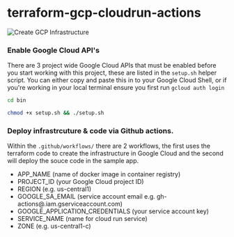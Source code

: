# terraform-gcp-cloudrun-actions

![Create GCP Infrastructure](https://github.com/hom-bahrani/terraform-gcp-cloudrun-actions/workflows/Create%20GCP%20Infrastructure/badge.svg)

### Enable Google Cloud API's

There are 3 project wide Google Cloud APIs that must be enabled before you start working with this project, these are listed 
in the `setup.sh` helper script. You can either copy and paste this in to your Google Cloud Shell, or if you're working in 
your local terminal ensure you first run `gcloud auth login`

```bash
cd bin 

chmod +x setup.sh && ./setup.sh
```

### Deploy infrastrcuture & code via Github actions.

Within the `.github/workflows/` there are 2 workflows, the first uses the terraform code to create the infrastructure 
in Google Cloud and the second will deploy the souce code in the sample app.

- APP_NAME (name of docker image in container registry)
- PROJECT_ID (your Google Cloud project ID)
- REGION (e.g. us-central1)
- GOOGLE_SA_EMAIL (service account email e.g. gh-actions@<project-id>.iam.gserviceaccount.com)
- GOOGLE_APPLICATION_CREDENTIALS (your service account key)
- SERVICE_NAME (name for cloud run service)
- ZONE (e.g. us-central1-c)